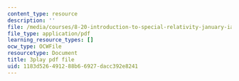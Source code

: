 ```yaml
---
content_type: resource
description: ''
file: /media/courses/8-20-introduction-to-special-relativity-january-iap-2021/1183d526491288b66927dacc392e8241_96RHvPVlxN8.pdf
file_type: application/pdf
learning_resource_types: []
ocw_type: OCWFile
resourcetype: Document
title: 3play pdf file
uid: 1183d526-4912-88b6-6927-dacc392e8241
---
```

